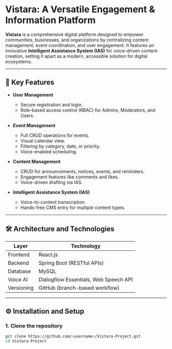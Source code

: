 # Vistara: A Versatile Engagement & Information Platform

**Vistara** is a comprehensive digital platform designed to empower communities, businesses, and organizations by centralizing content management, event coordination, and user engagement. It features an innovative **Intelligent Assistance System (IAS)** for voice-driven content creation, setting it apart as a modern, accessible solution for digital ecosystems.

---

## 🚀 Key Features

- **User Management**
  - Secure registration and login.
  - Role-based access control (RBAC) for Admins, Moderators, and Users.

- **Event Management**
  - Full CRUD operations for events.
  - Visual calendar view.
  - Filtering by category, date, or priority.
  - Voice-enabled scheduling.

- **Content Management**
  - CRUD for announcements, notices, events, and reminders.
  - Engagement features like comments and likes.
  - Voice-driven drafting via IAS.

- **Intelligent Assistance System (IAS)**
  - Voice-to-content transcription.
  - Hands-free CMS entry for multiple content types.

---

## 🛠️ Architecture and Technologies

| Layer      | Technology                      |
|------------|----------------------------------|
| Frontend   | React.js                         |
| Backend    | Spring Boot (RESTful APIs)       |
| Database   | MySQL                            |
| Voice AI   | Dialogflow Essentials, Web Speech API |
| Versioning | GitHub (branch-based workflow)   |

---

## ⚙️ Installation and Setup

### 1. Clone the repository
```bash
git clone https://github.com/<username>/Vistara-Project.git
cd Vistara-Project
